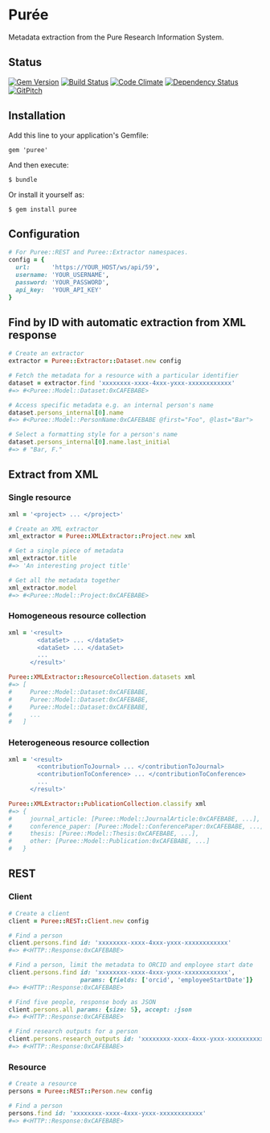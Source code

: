 # Pur&#233;e

Metadata extraction from the Pure Research Information System.

## Status

[![Gem Version](https://badge.fury.io/rb/puree.svg)](https://badge.fury.io/rb/puree)
[![Build Status](https://semaphoreci.com/api/v1/aalbinclark/puree/branches/master/badge.svg)](https://semaphoreci.com/aalbinclark/puree)
[![Code Climate](https://codeclimate.com/github/lulibrary/puree/badges/gpa.svg)](https://codeclimate.com/github/lulibrary/puree)
[![Dependency Status](https://www.versioneye.com/user/projects/5899d253a86053003f389e1f/badge.svg?style=flat-square)](https://www.versioneye.com/user/projects/5899d253a86053003f389e1f)
[![GitPitch](https://gitpitch.com/assets/badge.svg)](https://gitpitch.com/lulibrary/puree)

## Installation

Add this line to your application's Gemfile:

    gem 'puree'

And then execute:

    $ bundle

Or install it yourself as:

    $ gem install puree

## Configuration
```ruby
# For Puree::REST and Puree::Extractor namespaces.
config = {
  url:      'https://YOUR_HOST/ws/api/59',
  username: 'YOUR_USERNAME',
  password: 'YOUR_PASSWORD',
  api_key:  'YOUR_API_KEY'
}
```

## Find by ID with automatic extraction from XML response

```ruby
# Create an extractor
extractor = Puree::Extractor::Dataset.new config
```

```ruby
# Fetch the metadata for a resource with a particular identifier
dataset = extractor.find 'xxxxxxxx-xxxx-4xxx-yxxx-xxxxxxxxxxxx'
#=> #<Puree::Model::Dataset:0xCAFEBABE>
```

```ruby
# Access specific metadata e.g. an internal person's name
dataset.persons_internal[0].name
#=> #<Puree::Model::PersonName:0xCAFEBABE @first="Foo", @last="Bar">
```

```ruby
# Select a formatting style for a person's name
dataset.persons_internal[0].name.last_initial
#=> # "Bar, F."
```

## Extract from XML

### Single resource
```ruby
xml = '<project> ... </project>'
```

```ruby
# Create an XML extractor
xml_extractor = Puree::XMLExtractor::Project.new xml
```

```ruby
# Get a single piece of metadata
xml_extractor.title
#=> 'An interesting project title'
```

```ruby
# Get all the metadata together
xml_extractor.model
#=> #<Puree::Model::Project:0xCAFEBABE>
```

### Homogeneous resource collection
```ruby
xml = '<result>
        <dataSet> ... </dataSet>
        <dataSet> ... </dataSet>
        ...
      </result>'
```

```ruby
Puree::XMLExtractor::ResourceCollection.datasets xml
#=> [
#     Puree::Model::Dataset:0xCAFEBABE,
#     Puree::Model::Dataset:0xCAFEBABE,
#     Puree::Model::Dataset:0xCAFEBABE,
#     ...
#   ]
```

### Heterogeneous resource collection
```ruby
xml = '<result>
        <contributionToJournal> ... </contributionToJournal>
        <contributionToConference> ... </contributionToConference>
        ...
      </result>'
```

```ruby
Puree::XMLExtractor::PublicationCollection.classify xml
#=> {
#     journal_article: [Puree::Model::JournalArticle:0xCAFEBABE, ...],
#     conference_paper: [Puree::Model::ConferencePaper:0xCAFEBABE, ...],
#     thesis: [Puree::Model::Thesis:0xCAFEBABE, ...],
#     other: [Puree::Model::Publication:0xCAFEBABE, ...]
#   }
```

## REST

### Client
```ruby
# Create a client
client = Puree::REST::Client.new config
```

```ruby
# Find a person
client.persons.find id: 'xxxxxxxx-xxxx-4xxx-yxxx-xxxxxxxxxxxx'
#=> #<HTTP::Response:0xCAFEBABE>
```

```ruby
# Find a person, limit the metadata to ORCID and employee start date
client.persons.find id: 'xxxxxxxx-xxxx-4xxx-yxxx-xxxxxxxxxxxx',
                    params: {fields: ['orcid', 'employeeStartDate']}
#=> #<HTTP::Response:0xCAFEBABE>
```

```ruby
# Find five people, response body as JSON
client.persons.all params: {size: 5}, accept: :json
#=> #<HTTP::Response:0xCAFEBABE>
```

```ruby
# Find research outputs for a person
client.persons.research_outputs id: 'xxxxxxxx-xxxx-4xxx-yxxx-xxxxxxxxxxxx'
#=> #<HTTP::Response:0xCAFEBABE>
```

### Resource
```ruby
# Create a resource
persons = Puree::REST::Person.new config
```

```ruby
# Find a person
persons.find id: 'xxxxxxxx-xxxx-4xxx-yxxx-xxxxxxxxxxxx'
#=> #<HTTP::Response:0xCAFEBABE>
```